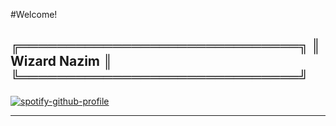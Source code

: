 
#Welcome!

╔══════════════════════════════╗
║        Wizard Nazim          ║ 
╚══════════════════════════════╝
---


[![spotify-github-profile](https://spotify-github-profile.kittinanx.com/api/view?uid=316ytelpi2eb2ap5f53a3fihjfdq&cover_image=true&theme=default&show_offline=false&background_color=121212&interchange=false)](https://github.com/kittinan/spotify-github-profile)

---
